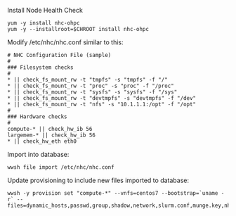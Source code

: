 Install Node Health Check
```
yum -y install nhc-ohpc
yum -y --installroot=$CHROOT install nhc-ohpc
```

Modify /etc/nhc/nhc.conf similar to this:
```
# NHC Configuration File (sample)
#
### Filesystem checks
#
* || check_fs_mount_rw -t "tmpfs" -s "tmpfs" -f "/"
* || check_fs_mount_rw -t "proc" -s "proc" -f "/proc"
* || check_fs_mount_rw -t "sysfs" -s "sysfs" -f "/sys"
* || check_fs_mount_rw -t "devtmpfs" -s "devtmpfs" -f "/dev"
* || check_fs_mount_rw -t "nfs" -s "10.1.1.1:/opt" -f "/opt"
#
### Hardware checks
#
compute-* || check_hw_ib 56
largemem-* || check_hw_ib 56
* || check_hw_eth eth0
```

Import into database:
```
wwsh file import /etc/nhc/nhc.conf
```

Update provisioning to include new files imported to database:
```
wwsh -y provision set "compute-*" --vnfs=centos7 --bootstrap=`uname -r` --files=dynamic_hosts,passwd,group,shadow,network,slurm.conf,munge.key,nhc.conf
```

